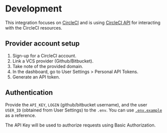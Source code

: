 # Development

This integration focuses on [CircleCI](https://www.circleci.com/) and is using
[CircleCI API](https://circleci.com/api/v2/) for interacting with the CircleCI
resources.

## Provider account setup

1. Sign-up for a CircleCI account.
2. Link a VCS provider (Github/Bitbucket).
3. Take note of the provided domain.
4. In the dashboard, go to User Settings > Personal API Tokens.
5. Generate an API token.

## Authentication

Provide the `API_KEY`, `LOGIN` (github/bitbucket username), and the user
`USER_ID` (obtained from User Settings) to the `.env`. You can use
[`.env.example`](../.env.example) as a reference.

The API Key will be used to authorize requests using Basic Authorization.
